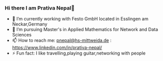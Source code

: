 ### Hi there I am Prativa Nepal👋

- 🔭 I’m currently working with Festo GmbH located in Esslingen am Neckar,Germany
- 🌱 I’m pursuing Master's in Applied Mathematics for Network and Data Sciences
- 📫 How to reach me: pnepal@hs-mittweida.de
                    : https://www.linkedin.com/in/prativa-nepal/                  
- ⚡ Fun fact: I like travelling,playing guitar,networking with people

